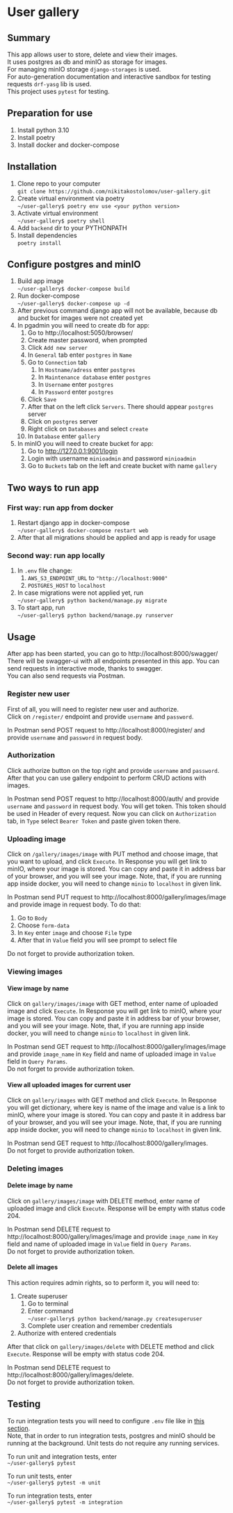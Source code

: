 # User gallery
## Summary
This app allows user to store, delete and view their images.  
It uses postgres as db and minIO as storage for images.  
For managing minIO storage `django-storages` is used.  
For auto-generation documentation and interactive sandbox for testing requests `drf-yasg` 
lib is used.  
This project uses `pytest` for testing.
## Preparation for use
1. Install python 3.10
2. Install poetry
3. Install docker and docker-compose
## Installation
1. Clone repo to your computer  
`git clone https://github.com/nikitakostolomov/user-gallery.git`
2. Create virtual environment via poetry  
`~/user-gallery$ poetry env use <your python version>`
3. Activate virtual environment  
`~/user-gallery$ poetry shell`
4. Add `backend` dir to your PYTHONPATH
5. Install dependencies  
`poetry install`
## Configure postgres and minIO
1. Build app image  
`~/user-gallery$ docker-compose build`
2. Run docker-compose  
`~/user-gallery$ docker-compose up -d`
3. After previous command django app will not be available, 
because db and bucket for images were not created yet
4. In pgadmin you will need to create db for app:  
   1. Go to http://localhost:5050/browser/
   2. Create master password, when prompted
   3. Click `Add new server`
   4. In `General` tab enter `postgres` in `Name`
   5. Go to `Connection` tab  
      1. In `Hostname/adress` enter `postgres`
      2. In `Maintenance database` enter `postgres`
      3. In `Username` enter `postgres`
      4. In `Password` enter `postgres`
   6. Click `Save`
   7. After that on the left click `Servers`. There should appear `postgres` server
   8. Click on `postgres` server
   9. Right click on `Databases` and select `create`
   10. In `Database` enter `gallery`
5. In minIO you will need to create bucket for app:
   1. Go to http://127.0.0.1:9001/login
   2. Login with username `minioadmin` and password `minioadmin`
   3. Go to `Buckets` tab on the left and create bucket with name `gallery`  
## Two ways to run app
### First way: run app from docker
1. Restart django app in docker-compose  
`~/user-gallery$ docker-compose restart web`
2. After that all migrations should be applied and app is ready for usage
### Second way: run app locally
1. In `.env` file change:
   1. `AWS_S3_ENDPOINT_URL` to `"http://localhost:9000"`
   2. `POSTGRES_HOST` to `localhost`
2. In case migrations were not applied yet, run  
`~/user-gallery$ python backend/manage.py migrate`
3. To start app, run  
`~/user-gallery$ python backend/manage.py runserver`
## Usage
After app has been started, you can go to http://localhost:8000/swagger/  
There will be swagger-ui with all endpoints presented in this app.
You can send requests in interactive mode, thanks to swagger.  
You can also send requests via Postman.
### Register new user
First of all, you will need to register new user and authorize.  
Click on `/register/` endpoint and provide `username` and `password`.  

In Postman send POST request to http://localhost:8000/register/ and 
provide `username` and `password` in request body.
### Authorization
Click authorize button on the top right and provide `username` and `password`. 
After that you can use gallery endpoint to perform CRUD actions with images.  

In Postman send POST request to http://localhost:8000/auth/ and 
provide `username` and `password` in request body. You will get token. 
This token should be used in Header of every request. Now you can click on `Authorization` tab, 
in `Type` select `Bearer Token` and paste given token there.
### Uploading image
Click on `/gallery/images/image` with PUT method and choose image, that you want to upload, and click `Execute`.
In Response you will get link to minIO, where your image is stored. You can copy and paste it in 
address bar of your browser, and you will see your image. Note, that, if you are running app inside docker, you will need
to change `minio` to `localhost` in given link.  

In Postman send PUT request to http://localhost:8000/gallery/images/image and provide image in 
request body. To do that:
1. Go to `Body`
2. Choose `form-data`
3. In `Key` enter `image` and choose `File` type
4. After that in `Value` field you will see prompt to select file  

Do not forget to provide authorization token.
### Viewing images
#### View image by name
Click on `gallery/images/image` with GET method, enter name of uploaded image and click `Execute`.
In Response you will get link to minIO, where your image is stored. You can copy and paste it in 
address bar of your browser, and you will see your image. Note, that, if you are running app inside docker, you will need
to change `minio` to `localhost` in given link.  

In Postman send GET request to http://localhost:8000/gallery/images/image and provide
`image_name` in `Key` field and name of uploaded image in `Value` field in `Query Params`.  
Do not forget to provide authorization token.
#### View all uploaded images for current user
Click on `gallery/images` with GET method and click `Execute`. 
In Response you will get dictionary, where key is name of the image and value is a link to minIO, where your image is stored. 
You can copy and paste it in address bar of your browser, 
and you will see your image. Note, that, if you are running app inside docker, you will need
to change `minio` to `localhost` in given link.  

In Postman send GET request to http://localhost:8000/gallery/images.  
Do not forget to provide authorization token.
### Deleting images
#### Delete image by name
Click on `gallery/images/image` with DELETE method, enter name of uploaded image and click `Execute`.
Response will be empty with status code 204.

In Postman send DELETE request to http://localhost:8000/gallery/images/image and provide
`image_name` in `Key` field and name of uploaded image in `Value` field in `Query Params`.  
Do not forget to provide authorization token.
#### Delete all images
This action requires admin rights, so to perform it, you will need to:
1. Create superuser
   1. Go to terminal
   2. Enter command  
   `~/user-gallery$ python backend/manage.py createsuperuser`
   3. Complete user creation and remember credentials
2. Authorize with entered credentials  

After that click on `gallery/images/delete` with DELETE method and click `Execute`.
Response will be empty with status code 204.

In Postman send DELETE request to http://localhost:8000/gallery/images/delete.  
Do not forget to provide authorization token.

## Testing
To run integration tests you will need to configure `.env` file like in 
[this section](#second-way-run-app-locally).  
Note, that in order to run integration tests, 
postgres and minIO should be running at the background. Unit tests do not require any 
running services. 

To run unit and integration tests, enter  
`~/user-gallery$ pytest`  

To run unit tests, enter  
`~/user-gallery$ pytest -m unit`  

To run integration tests, enter  
`~/user-gallery$ pytest -m integration`